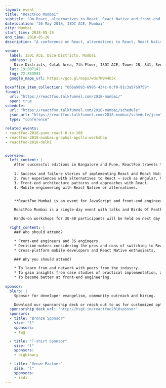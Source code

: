 ```yaml
---
layout: event
title: "ReactFoo Mumbai"
subtitle: "On React, alternatives to React, React Native and front-end engineering."
datelocation: "26 May 2018, ISDI ACE, Mumbai"
city: Mumbai
start_time: 2018-05-26
end_time: 2018-05-26
description: "A conference on React, alternatives to React, React Native and front-end engineering."

venue:
  label: ISDI ACE, Dice Districts, Mumbai
  address: |
    Dice Districts, Colab Area, 7th Floor, ISDI ACE, Tower 2B, 841, Senapati Bapat Pawar Marg, BDD Chawl, Lower Parel, Mumbai, Maharashtra - 400013.
  lat: 19.007142
  lng: 72.833581
  google_maps_url: https://goo.gl/maps/wds7WB44b3x

boxoffice_item_collection: "066a9093-6995-434c-8cf9-91c3a5769759"
funnel:
  url: "https://reactfoo.talkfunnel.com/2018-mumbai/"
  open: true
schedule:
  url: "https://reactfoo.talkfunnel.com/2018-mumbai/schedule"
  json_url: "https://reactfoo.talkfunnel.com/2018-mumbai/schedule/json"
  type: "conference"

related_events:
- reactfoo-2018-pune-react-0-to-100
- reactfoo-2018-mumbai-graphql-apollo-workshop
- reactfoo-2018-delhi


overview:
  left_content: |
    After successful editions in Bangalore and Pune, ReactFoo travels to other cities like Hyderabad, Mumbai and Delhi. The Mumbai edition will focus on the following topics:
    
    1. Success and failure stories of implementing React and React Native for your use-case.
    2. Your experiences with alternatives to React – such as Angular, Vue and other frameworks – why these worked / did not work for your use-case. 
    3. Front-end architecture patterns and approaches with React.
    4. Mobile engineering with React Native or alternatives. 


    **ReactFoo Mumbai is an event for JavaScript and front-end engineers, cross-platform developers.**

    ReactFoo Mumbai is a single-day event with talks and Birds Of Feather (BOF) sessions.     

    Hands-on workshops for 30-40 participants will be held on next day of the conference. Workshops will be announced shortly. **Tickets have to be purchased separately.** 

  right_content: |
    ### Who should attend?

    * Front-end engineers and JS engineers.
    * Decision-makers considering the pros and cons of switching to React and React Native.
    * Cross-platform mobile developers and React Native enthusiasts.

    ### Why you should attend?

    * To learn from and network with peers from the industry.
    * To gain insights from case studies of practical implementation, and evaluate ReactJS and React Native for your work.
    * To become better at front-end engineering.
    
sponsor:
  blurb: |
    Sponsor for developer evangelism, community outreach and hiring.

    Download our sponsorship deck or reach out to us for customized options at [info@hasgeek.com](mailto:info@hasgeek.com)
  sponsorship_deck_url: 'http://hsgk.in/reactfoo2018sponsor'
  sponsors:
  - title: "Bronze Sponsor"
    size: "l"
    sponsors:
    - twg

  - title: "T-shirt Sponsor"
    size: "l"
    sponsors:
    - bigbinary

  - title: "Venue Partner"
    size: "l"
    sponsors:
    - isdi
---
```

